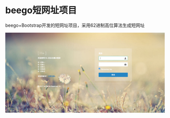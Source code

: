 # beego短网址项目
beego+Bootstrap开发的短网址项目，采用62进制高位算法生成短网址

![](https://github.com/tianakong/admin/raw/master/screenshots/1.png)